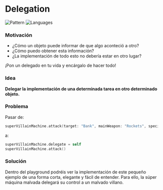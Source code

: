 # Delegation

![Pattern](https://img.shields.io/badge/Behavioral-Patterns-green.svg)
![Languages](https://img.shields.io/badge/Language-swift-green.svg)

### Motivación
- ¿Cómo un objeto puede informar de que algo aconteció a otro? 
- ¿Cómo puedo obtener esta información?
- ¿La implementación de todo esto no debería estar en otro lugar?

¡Pon un delegado en tu vida y encárgalo de hacer todo!

### Idea
**Delegar la implementación de una determinada tarea en otro determinado objeto.**

### Problema

Pasar de:

```swift
superVillainMachine.attack(target: "Bank", mainWeapon: "Rockets", specialSkill: "Anti Spiders")
```

a:

```swift
superVillainMachine.delegate = self
superVillainMachine.attack()
```

### Solución

Dentro del playground podréis ver la implementación de este pequeño ejemplo de una forma corta, elegante y fácil de entender. Para ello, la súper máquina malvada delegará su control a un malvado villano.
